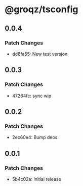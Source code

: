 # @groqz/tsconfig

## 0.0.4

### Patch Changes

- dd8fa55: New test version

## 0.0.3

### Patch Changes

- 47264fc: sync wip

## 0.0.2

### Patch Changes

- 2ec60e4: Bump deos

## 0.0.1

### Patch Changes

- 5b4c02a: Initial release
